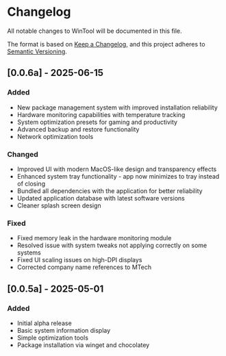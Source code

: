 # Changelog

All notable changes to WinTool will be documented in this file.

The format is based on [Keep a Changelog](https://keepachangelog.com/en/1.0.0/),
and this project adheres to [Semantic Versioning](https://semver.org/spec/v2.0.0.html).

## [0.0.6a] - 2025-06-15

### Added
- New package management system with improved installation reliability
- Hardware monitoring capabilities with temperature tracking
- System optimization presets for gaming and productivity
- Advanced backup and restore functionality
- Network optimization tools

### Changed
- Improved UI with modern MacOS-like design and transparency effects
- Enhanced system tray functionality - app now minimizes to tray instead of closing
- Bundled all dependencies with the application for better reliability
- Updated application database with latest software versions
- Cleaner splash screen design

### Fixed
- Fixed memory leak in the hardware monitoring module
- Resolved issue with system tweaks not applying correctly on some systems
- Fixed UI scaling issues on high-DPI displays
- Corrected company name references to MTech

## [0.0.5a] - 2025-05-01

### Added
- Initial alpha release
- Basic system information display
- Simple optimization tools
- Package installation via winget and chocolatey
